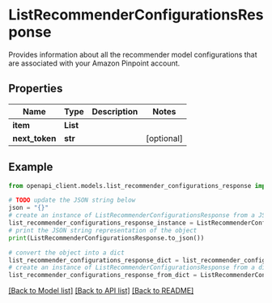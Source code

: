 # ListRecommenderConfigurationsResponse

Provides information about all the recommender model configurations that are associated with your Amazon Pinpoint account.

## Properties

Name | Type | Description | Notes
------------ | ------------- | ------------- | -------------
**item** | **List** |  | 
**next_token** | **str** |  | [optional] 

## Example

```python
from openapi_client.models.list_recommender_configurations_response import ListRecommenderConfigurationsResponse

# TODO update the JSON string below
json = "{}"
# create an instance of ListRecommenderConfigurationsResponse from a JSON string
list_recommender_configurations_response_instance = ListRecommenderConfigurationsResponse.from_json(json)
# print the JSON string representation of the object
print(ListRecommenderConfigurationsResponse.to_json())

# convert the object into a dict
list_recommender_configurations_response_dict = list_recommender_configurations_response_instance.to_dict()
# create an instance of ListRecommenderConfigurationsResponse from a dict
list_recommender_configurations_response_from_dict = ListRecommenderConfigurationsResponse.from_dict(list_recommender_configurations_response_dict)
```
[[Back to Model list]](../README.md#documentation-for-models) [[Back to API list]](../README.md#documentation-for-api-endpoints) [[Back to README]](../README.md)



